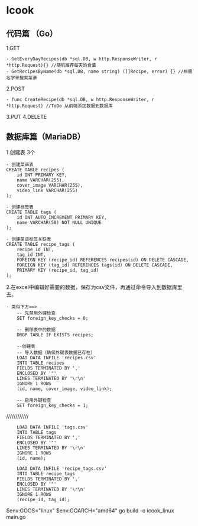 ﻿# Icook

## 代码篇 （Go）
1.GET

    - GetEveryDayRecipes(db *sql.DB, w http.ResponseWriter, r *http.Request){} //随机推荐每天的食谱
    - GetRecipesByName(db *sql.DB, name string) ([]Recipe, error) {} //根据名字来搜索菜谱
2.POST

    - func CreateRecipe(db *sql.DB, w http.ResponseWriter, r *http.Request) //ToDo 从前端添加数据到数据库
3.PUT
4.DELETE

## 数据库篇（MariaDB）
1.创建表 3个
    
    - 创建菜谱表
    CREATE TABLE recipes (
        id INT PRIMARY KEY,
        name VARCHAR(255),
        cover_image VARCHAR(255),
        video_link VARCHAR(255)
    );

    - 创建标签表
    CREATE TABLE tags (
        id INT AUTO_INCREMENT PRIMARY KEY,
        name VARCHAR(50) NOT NULL UNIQUE
    );

    - 创建菜谱标签关联表
    CREATE TABLE recipe_tags (
        recipe_id INT,
        tag_id INT,
        FOREIGN KEY (recipe_id) REFERENCES recipes(id) ON DELETE CASCADE,
        FOREIGN KEY (tag_id) REFERENCES tags(id) ON DELETE CASCADE,
        PRIMARY KEY (recipe_id, tag_id)
    );

2.在excel中编辑好需要的数据，保存为csv文件，再通过命令导入到数据库里去。

    - 类似下方==>
        -- 先禁用外键检查
        SET foreign_key_checks = 0;

        -- 删除表中的数据
        DROP TABLE IF EXISTS recipes;

        --创建表
        -- 导入数据（确保外键表数据已存在）
        LOAD DATA INFILE 'recipes.csv'
        INTO TABLE recipes
        FIELDS TERMINATED BY ',' 
        ENCLOSED BY '"'
        LINES TERMINATED BY '\r\n'
        IGNORE 1 ROWS
        (id, name, cover_image, video_link);
        
        -- 启用外键检查
        SET foreign_key_checks = 1;
////////////

        LOAD DATA INFILE 'tags.csv'
        INTO TABLE tags
        FIELDS TERMINATED BY ',' 
        ENCLOSED BY '"'
        LINES TERMINATED BY '\r\n'
        IGNORE 1 ROWS
        (id, name);

        LOAD DATA INFILE 'recipe_tags.csv'
        INTO TABLE recipe_tags
        FIELDS TERMINATED BY ',' 
        ENCLOSED BY '"'
        LINES TERMINATED BY '\r\n'
        IGNORE 1 ROWS
        (recipe_id, tag_id);
$env:GOOS="linux"
$env:GOARCH="amd64"
go build -o icook_linux main.go
